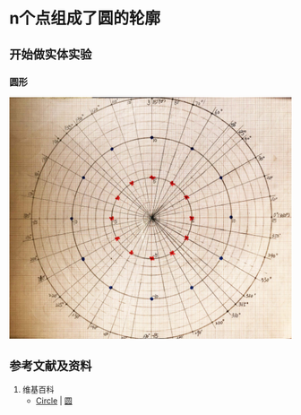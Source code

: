 # n个点组成了圆的轮廓

## 开始做实体实验

### 圆形

![](/images/函数与解析几何/在2维坐标纸上感受n个点组成了任意形状的轮廓/n个点组成了圆的轮廓/1a1.jpg)

## 参考文献及资料

1. 维基百科
	- [Circle](https://en.wikipedia.org/wiki/Circle) | [圆](https://zh.wikipedia.org/wiki/%E5%9C%86) 
